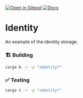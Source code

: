 [![Open in Gitpod](https://img.shields.io/badge/Open_in-Gitpod-white?logo=gitpod)](https://gitpod.io/#FOLDER=identity/https://github.com/gear-foundation/dapps)
[![Docs](https://img.shields.io/github/actions/workflow/status/gear-foundation/dapps/contracts.yml?logo=rust&label=docs)](https://dapps.gear.rs/identity_io)

# Identity

An example of the identity storage.

### 🏗️ Building

```sh
cargo b -r -p "identity*"
```

### ✅ Testing

```sh
cargo t -r -p "identity*"
```
